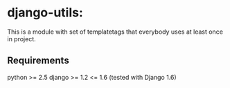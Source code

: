 # django-utils:

This is a module with set of templatetags that everybody uses at least once in project.

## Requirements
python >= 2.5
django >= 1.2 <= 1.6 (tested with Django 1.6)